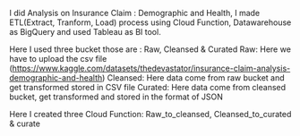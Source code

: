 I did Analysis on Insurance Claim : Demographic and Health, I made ETL(Extract, Tranform, Load) process using Cloud Function, Datawarehouse as BigQuery and used Tableau as BI tool.

Here I used three bucket those are : Raw, Cleansed & Curated 
Raw: Here we have to upload the csv file (https://www.kaggle.com/datasets/thedevastator/insurance-claim-analysis-demographic-and-health)
Cleansed: Here data come from raw bucket and get transformed stored in CSV file
Curated: Here data come from cleansed bucket, get transformed and stored in the format of JSON

Here I created three Cloud Function: Raw_to_cleansed, Cleansed_to_curated & curate



